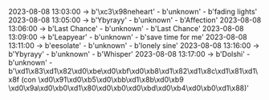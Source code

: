 2023-08-08 13:03:00 -> b'\xc3\x98neheart' - b'unknown' - b'fading lights'
2023-08-08 13:05:00 -> b'Ybyrayy' - b'unknown' - b'Affection'
2023-08-08 13:06:00 -> b'Last Chance' - b'unknown' - b'Last Chance'
2023-08-08 13:09:00 -> b'Leapyear' - b'unknown' - b'save time for me'
2023-08-08 13:11:00 -> b'eesolate' - b'unknown' - b'lonely sine'
2023-08-08 13:16:00 -> b'Ybyrayy' - b'unknown' - b'Whisper'
2023-08-08 13:17:00 -> b'Dolshi' - b'unknown' - b'\xd1\x83\xd1\x82\xd0\xbe\xd0\xbf\xd0\xb8\xd1\x82\xd1\x8c\xd1\x81\xd1\x8f (con \xd0\x91\xd0\xb5\xd0\xbb\xd1\x8b\xd0\xb9 \xd0\x9a\xd0\xb0\xd1\x80\xd0\xb0\xd0\xbd\xd0\xb4\xd0\xb0\xd1\x88)'
